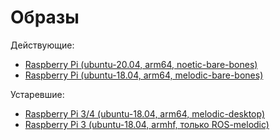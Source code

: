 # Образы
Действующие:
* [Raspberry Pi (ubuntu-20.04, arm64, noetic-bare-bones)](https://1drv.ms/u/s!Ao6apD9z3iUVgsxF37XerPPKEaP4sw?e=x2mAQd)
* [Raspberry Pi (ubuntu-18.04, arm64, melodic-bare-bones)](https://1drv.ms/u/s!Ao6apD9z3iUVgsRjHQZrer3LQVKSyA?e=AUcN7e)


Устаревшие:
* [Raspberry Pi 3/4 (ubuntu-18.04, arm64, melodic-desktop)](https://1drv.ms/u/s!Ao6apD9z3iUVgsB236x7g6gwb9xQWQ?e=9sTXpS)
* [Raspberry Pi 3 (ubuntu-18.04, armhf, только ROS-melodic)](https://1drv.ms/u/s!Ao6apD9z3iUVgr8pASps4Rh4TSL9ZA?e=HxTDfK)